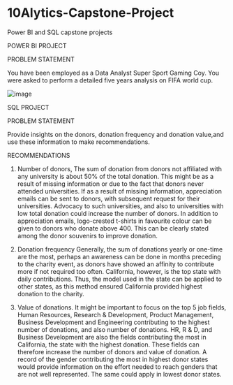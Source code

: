 # 10Alytics-Capstone-Project
Power BI and SQL capstone projects

POWER BI PROJECT

PROBLEM STATEMENT

You have been employed as a Data Analyst Super Sport Gaming Coy. You were asked to perform a detailed five years analysis on FIFA world cup. 

![image](https://github.com/Orinamhe/10Alytics-Capstone-Project/assets/153821560/1d80bb5e-39f5-40e7-8f0a-8b64e560d250)


SQL PROJECT

PROBLEM STATEMENT

Provide insights on the donors, donation frequency and donation value,and use these information to make recommendations.

RECOMMENDATIONS

1. Number of donors, 
The sum of donation from donors not affiliated with any university is about 50% of the total donation. This might be as a result of missing information or due to the fact that donors never attended universities. If as a result of missing information, appreciation emails can be sent to donors, with subsequent request for their universities. Advocacy to such universities, and also to universities with low total donation could increase the number of donors. 
In addition to appreciation emails, logo-crested t-shirts in favourite colour can be given to donors who donate above 400. This can be clearly stated among the donor souvenirs to improve donation.

2. Donation frequency 
Generally, the sum of donations yearly or one-time are the most, perhaps an awareness can be done in months preceding to the charity event, as donors have showed an affinity to contribute more if not required too often. 
California, however, is the top state with daily contributions. Thus, the model used in the state can be applied to other states, as this method ensured California provided highest donation to the charity.

3. Value of donations. 
It might be important to focus on the top 5 job fields, Human Resources, Research & Development, Product Management, Business Development and Engineering contributing to the highest number of donations, and also number of donations. HR, R & D, and Business Development are also the fields contributing the most in California, the state with the highest donation. These fields can therefore increase the number of donors and value of donation. 
A record of the gender contributing the most in highest donor states would provide information on the effort needed to reach genders that are not well represented. The same could apply in lowest donor states. 
